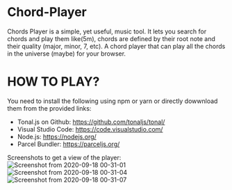 # Chord-Player
Chords Player is a simple, yet useful, music tool. It lets you search for chords and play them like(5m), chords are defined by their root note and their quality (major, minor, 7, etc).
A chord player that can play all the chords in the universe (maybe) for your browser.

# HOW TO PLAY?
You need to install the following using npm or yarn or directly dowwnload them from the provided links:
  - Tonal.js on Github: https://github.com/tonaljs/tonal/
  - Visual Studio Code: https://code.visualstudio.com/
  - Node.js: https://nodejs.org/
  - Parcel Bundler: https://parceljs.org/
  
Screenshots to get a view of the player: 
![Screenshot from 2020-09-18 00-31-01](https://user-images.githubusercontent.com/55761079/93515798-cbc60280-f946-11ea-9ed3-ad06e2651839.png)
![Screenshot from 2020-09-18 00-31-04](https://user-images.githubusercontent.com/55761079/93515803-cd8fc600-f946-11ea-8983-d6e23a4f76d3.png)
![Screenshot from 2020-09-18 00-31-07](https://user-images.githubusercontent.com/55761079/93515806-cec0f300-f946-11ea-932d-b9d9907156a7.png)
